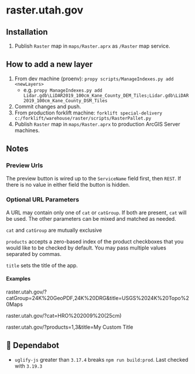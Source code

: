 # raster.utah.gov

## Installation

1. Publish `Raster` map in `maps/Raster.aprx` as `/Raster` map service.

## How to add a new layer

1. From dev machine (proenv): `propy scripts/ManageIndexes.py add <newLayers>`
    - e.g. `propy ManageIndexes.py add Lidar.gdb\LiDAR2019_100cm_Kane_County_DEM_Tiles;Lidar.gdb\LiDAR2019_100cm_Kane_County_DSM_Tiles`
1. Commit changes and push.
1. From production forklift machine: `forklift special-delivery c:/forklift/warehouse/raster/scripts/RasterPallet.py`
1. Publish `Raster` map in `maps/Raster.aprx` to production ArcGIS Server machines.

## Notes

### Preview Urls

The preview button is wired up to the `ServiceName` field first, then `REST`. If there is no value in either field the button is hidden.

### Optional URL Parameters

A URL may contain only one of `cat` or `catGroup`. If both are present, `cat` will be used. The other parameters can be mixed and matched as needed.

`cat` and `catGroup` are mutually exclusive

`products` accepts a zero-based index of the product checkboxes that you would like to be checked by default. You may pass multiple values separated by commas.

`title` sets the title of the app.

#### Examples

raster.utah.gov/?catGroup=24K%20GeoPDF,24K%20DRG&title=USGS%2024K%20Topo%20Maps

raster.utah.gov/?cat=HRO%202009%20(25cm)

raster.utah.gov/?products=1,3&title=My Custom Title

## :robot: Dependabot

- `uglify-js` greater than `3.17.4` breaks `npm run build:prod`. Last checked with `3.19.3`
